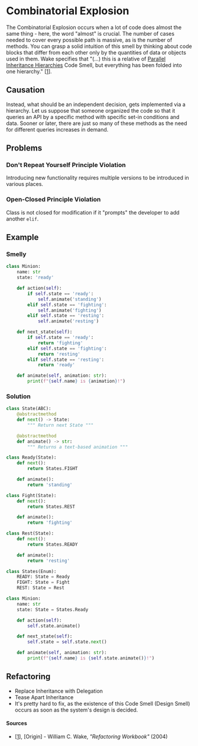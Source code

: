 # Combinatorial Explosion

The Combinatorial Explosion occurs when a lot of code does almost the same thing - here, the word "almost" is crucial. The number of cases needed to cover every possible path is massive, as is the number of methods. You can grasp a solid intuition of this smell by thinking about code blocks that differ from each other only by the quantities of data or objects used in them. Wake specifies that "(...) this is a relative of [Parallel Inheritance Hierarchies](./parallel-inheritance-hierarchies.md) Code Smell, but everything has been folded into one hierarchy." [[1](#sources)].

## Causation

Instead, what should be an independent decision, gets implemented via a hierarchy. Let us suppose that someone organized the code so that it queries an API by a specific method with specific set-in conditions and data. Sooner or later, there are just so many of these methods as the need for different queries increases in demand.

## Problems

### **Don't Repeat Yourself Principle Violation**

Introducing new functionality requires multiple versions to be introduced in various places.

### **Open-Closed Principle Violation**

Class is not closed for modification if it "prompts" the developer to add another `elif`.

## Example



### Smelly

```py
class Minion:
    name: str
    state: 'ready'

    def action(self):
        if self.state == 'ready':
            self.animate('standing')
        elif self.state == 'fighting':
            self.animate('fighting')
        elif self.state == 'resting':
            self.animate('resting')

    def next_state(self):
        if self.state == 'ready':
            return 'fighting'
        elif self.state == 'fighting':
            return 'resting'
        elif self.state == 'resting':
            return 'ready'

    def animate(self, animation: str):
        print(f"{self.name} is {animation}!")

```

### Solution

```py
class State(ABC):
    @abstractmethod
    def next() -> State:
        """ Return next State """

    @abstractmethod
    def animate() -> str:
        """ Returns a text-based animation """

class Ready(State):
    def next():
        return States.FIGHT

    def animate():
        return 'standing'

class Fight(State):
    def next():
        return States.REST

    def animate():
        return 'fighting'

class Rest(State):
    def next():
        return States.READY

    def animate():
        return 'resting'

class States(Enum):
    READY: State = Ready
    FIGHT: State = Fight
    REST: State = Rest

class Minion:
    name: str
    state: State = States.Ready

    def action(self):
        self.state.animate()

    def next_state(self):
        self.state = self.state.next()

    def animate(self, animation: str):
        print(f"{self.name} is {self.state.animate()}!")
```



## Refactoring

- Replace Inheritance with Delegation
- Tease Apart Inheritance
- It's pretty hard to fix, as the existence of this Code Smell (Design Smell) occurs as soon as the system's design is decided.

#### Sources

- [[1](#sources)], [Origin] - William C. Wake, _"Refactoring Workbook"_ (2004)

